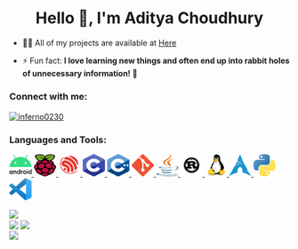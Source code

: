 <h1 align="center">Hello 👋, I'm Aditya Choudhury</h1>

- 👨‍💻 All of my projects are available at [Here](https://github.com/inferno0230?tab=repositories)

- ⚡ Fun fact: **I love learning new things and often end up into rabbit holes of unnecessary information! 🧐**

<h3 align="left">Connect with me:</h3>
<p align="left">
<a href="https://t.me/inferno0230" target="blank"><img align="center" src="https://raw.githubusercontent.com/inferno0230/inferno0230/main/assets/telegram-icon.svg" alt="inferno0230" height="30" width="40" /></a>
</p>

<h3 align="left">Languages and Tools:</h3>
<p align="left"> <a href="https://developer.android.com" target="_blank" rel="noreferrer"> <img src="https://raw.githubusercontent.com/inferno0230/inferno0230/main/assets/android-icon.svg" alt="android" width="40" height="40"/> </a> <a href="https://www.raspberrypi.com" target="_blank" rel="noreferrer"> <img src="https://raw.githubusercontent.com/inferno0230/inferno0230/main/assets/rpi.svg" alt="Raspberry Pi" width="40" height="40"/> </a> <a href="https://www.espressif.com/" target="_blank" rel="noreferrer"> <img src="https://raw.githubusercontent.com/inferno0230/inferno0230/main/assets/espressif-systems.svg" alt="Espressif Systems" width="40" height="40"/> </a> <a href="https://www.cprogramming.com/" target="_blank" rel="noreferrer"> <img src="https://raw.githubusercontent.com/inferno0230/inferno0230/main/assets/c-program-icon.svg" alt="c" width="40" height="40"/> </a> <a href="https://www.w3schools.com/cpp/" target="_blank" rel="noreferrer"> <img src="https://raw.githubusercontent.com/inferno0230/inferno0230/main/assets/c-plus-plus-programming-language-icon.svg" alt="cplusplus" width="40" height="40"/> </a> <a href="https://git-scm.com/" target="_blank" rel="noreferrer"> <img src="https://raw.githubusercontent.com/inferno0230/inferno0230/main/assets/git-icon.svg" alt="git" width="40" height="40"/> </a> <a href="https://www.java.com" target="_blank" rel="noreferrer"> <img src="https://raw.githubusercontent.com/inferno0230/inferno0230/main/assets/java-programming-language-icon.svg" alt="java" width="40" height="40"/> <a href="https://www.rust-lang.org/" target="_blank" rel="noreferrer"> <img src="https://raw.githubusercontent.com/inferno0230/inferno0230/main/assets/rust.svg" alt="rust" width="40" height="40"/> </a> <a href="https://www.linux.org/" target="_blank" rel="noreferrer"> <img src="https://raw.githubusercontent.com/devicons/devicon/master/icons/linux/linux-original.svg" alt="linux" width="40" height="40"/> </a> <a href="https://archlinux.org/"" target="_blank" rel="noreferrer"> <img src="https://raw.githubusercontent.com/inferno0230/inferno0230/main/assets/arch-linux.svg" alt="archlinux" width="40" height="40"/> </a> <a href="https://www.python.org" target="_blank" rel="noreferrer"> <img src="https://raw.githubusercontent.com/inferno0230/inferno0230/main/assets/python.svg" alt="python" width="40" height="40"/> </a> <a href="https://code.visualstudio.com/" target="_blank" rel="noreferrer"> <img src="https://raw.githubusercontent.com/inferno0230/inferno0230/main/assets/visual-studio-code-icon.svg" alt="vscode" width="40" height="40"/> </a> </p>

 ![](http://github-profile-summary-cards.vercel.app/api/cards/profile-details?username=inferno0230&theme=highcontrast) <br/>
![](http://github-profile-summary-cards.vercel.app/api/cards/stats?username=inferno0230&theme=highcontrast)  ![](http://github-profile-summary-cards.vercel.app/api/cards/most-commit-language?username=inferno0230&theme=highcontrast) <br/>
![](https://komarev.com/ghpvc/?username=inferno0230&label=Profile%20views&color=0e75b6&style=flat) <br/>
